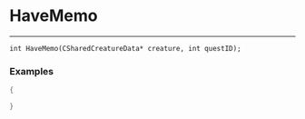 # HaveMemo
---
```
int HaveMemo(CSharedCreatureData* creature, int questID);
```

### Examples
```cpp - C++
{

}
```
